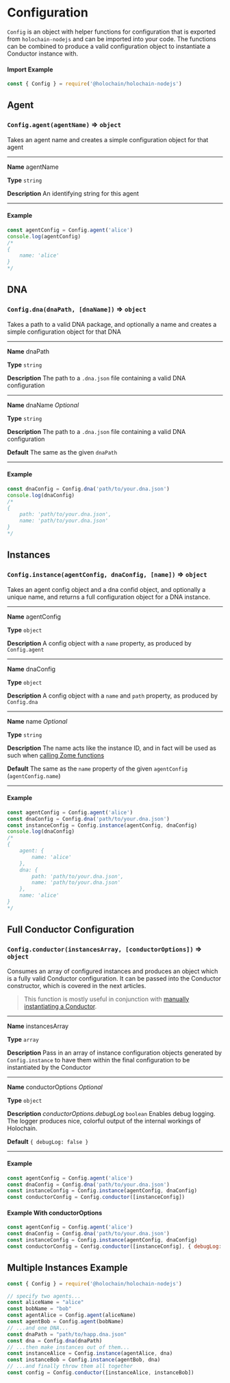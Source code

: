 # Configuration

`Config` is an object with helper functions for configuration that is exported from `holochain-nodejs` and can be imported into your code. The functions can be combined to produce a valid configuration object to instantiate a Conductor instance with.

#### Import Example
```javascript
const { Config } = require('@holochain/holochain-nodejs')
```

## Agent

### `Config.agent(agentName)` => `object`

Takes an agent name and creates a simple configuration object for that agent
___
**Name** agentName

**Type** `string`

**Description** An identifying string for this agent
___

#### Example
```javascript
const agentConfig = Config.agent('alice')
console.log(agentConfig)
/*
{
    name: 'alice'
}
*/
```

## DNA

### `Config.dna(dnaPath, [dnaName])` => `object`

Takes a path to a valid DNA package, and optionally a name and creates a simple configuration object for that DNA
___
**Name** dnaPath

**Type** `string`

**Description** The path to a `.dna.json` file containing a valid DNA configuration
___
**Name** dnaName *Optional*

**Type** `string`

**Description** The path to a `.dna.json` file containing a valid DNA configuration

**Default** The same as the given `dnaPath`
___

#### Example
```javascript
const dnaConfig = Config.dna('path/to/your.dna.json')
console.log(dnaConfig)
/*
{
    path: 'path/to/your.dna.json',
    name: 'path/to/your.dna.json'
}
*/
```

## Instances

### `Config.instance(agentConfig, dnaConfig, [name])` => `object`

Takes an agent config object and a dna confid object, and optionally a unique name, and returns a full configuration object
for a DNA instance.
___
**Name** agentConfig

**Type** `object`

**Description** A config object with a `name` property, as produced by `Config.agent`
___
**Name** dnaConfig

**Type** `object`

**Description** A config object with a `name` and `path` property, as produced by `Config.dna`
___
**Name** name *Optional*

**Type** `string`

**Description** The name acts like the instance ID, and in fact will be used as such when [calling Zome functions](./nodejs_calling_zome_functions.md)

**Default** The same as the `name` property of the given `agentConfig` (`agentConfig.name`)
___

#### Example
```javascript
const agentConfig = Config.agent('alice')
const dnaConfig = Config.dna('path/to/your.dna.json')
const instanceConfig = Config.instance(agentConfig, dnaConfig)
console.log(dnaConfig)
/*
{
    agent: {
        name: 'alice'
    },
    dna: {
        path: 'path/to/your.dna.json',
        name: 'path/to/your.dna.json'
    },
    name: 'alice'
}
*/
```

## Full Conductor Configuration

### `Config.conductor(instancesArray, [conductorOptions])` => `object`

Consumes an array of configured instances and produces an object which is a fully valid Conductor configuration. It can be passed into the Conductor constructor, which is covered in the next articles.

> This function is mostly useful in conjunction with [manually instantiating a Conductor](./managing_the_conductor.md#instantiating-a-conductor).

___
**Name** instancesArray

**Type** `array`

**Description** Pass in an array of instance configuration objects generated by `Config.instance` to have them within the
final configuration to be instantiated by the Conductor
___
**Name** conductorOptions *Optional*

**Type** `object`

**Description** *conductorOptions.debugLog* `boolean` Enables debug logging. The logger produces nice, colorful output of the internal workings of Holochain.

**Default** `{ debugLog: false }`
___

#### Example
```javascript
const agentConfig = Config.agent('alice')
const dnaConfig = Config.dna('path/to/your.dna.json')
const instanceConfig = Config.instance(agentConfig, dnaConfig)
const conductorConfig = Config.conductor([instanceConfig])
```

#### Example With conductorOptions
```javascript
const agentConfig = Config.agent('alice')
const dnaConfig = Config.dna('path/to/your.dna.json')
const instanceConfig = Config.instance(agentConfig, dnaConfig)
const conductorConfig = Config.conductor([instanceConfig], { debugLog: true })
```


## Multiple Instances Example

```javascript
const { Config } = require('@holochain/holochain-nodejs')

// specify two agents...
const aliceName = "alice"
const bobName = "bob"
const agentAlice = Config.agent(aliceName)
const agentBob = Config.agent(bobName)
// ...and one DNA...
const dnaPath = "path/to/happ.dna.json"
const dna = Config.dna(dnaPath)
// ...then make instances out of them...
const instanceAlice = Config.instance(agentAlice, dna)
const instanceBob = Config.instance(agentBob, dna)
// ...and finally throw them all together
const config = Config.conductor([instanceAlice, instanceBob])
```
